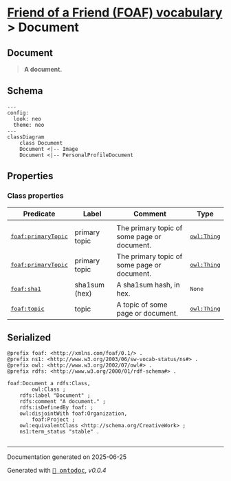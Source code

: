 # [Friend of a Friend (FOAF) vocabulary](../homepage.md) > Document
<a name="Document"></a>
## Document

> **A document.**


## Schema

```mermaid
---
config:
  look: neo
  theme: neo
---
classDiagram
    class Document
    Document <|-- Image
    Document <|-- PersonalProfileDocument
```

## Properties

### Class properties
| Predicate | Label | Comment | Type |
| -------------------------------- | -------------------------------- | ------------------------------------ | ---- |
| |
|<kbd>[foaf:primaryTopic](../property/primaryTopic.md)</kbd> | primary topic | The primary topic of some page or document. |<kbd>[owl:Thing](../<http://www.w3.org/2002/07/owl#Thing>)</kbd> | |
|<kbd>[foaf:primaryTopic](../property/primaryTopic.md)</kbd> | primary topic | The primary topic of some page or document. |<kbd>[owl:Thing](../<http://www.w3.org/2002/07/owl#Thing>)</kbd> | |
|<kbd>[foaf:sha1](../property/sha1.md)</kbd> | sha1sum (hex) | A sha1sum hash, in hex. |<kbd>None</kbd> | |
|<kbd>[foaf:topic](../property/topic.md)</kbd> | topic | A topic of some page or document. |<kbd>[owl:Thing](../<http://www.w3.org/2002/07/owl#Thing>)</kbd> |



## Serialized

```ttl
@prefix foaf: <http://xmlns.com/foaf/0.1/> .
@prefix ns1: <http://www.w3.org/2003/06/sw-vocab-status/ns#> .
@prefix owl: <http://www.w3.org/2002/07/owl#> .
@prefix rdfs: <http://www.w3.org/2000/01/rdf-schema#> .

foaf:Document a rdfs:Class,
        owl:Class ;
    rdfs:label "Document" ;
    rdfs:comment "A document." ;
    rdfs:isDefinedBy foaf: ;
    owl:disjointWith foaf:Organization,
        foaf:Project ;
    owl:equivalentClass <http://schema.org/CreativeWork> ;
    ns1:term_status "stable" .


```

---

Documentation generated on 2025-06-25

Generated with <kbd>[📑 ontodoc](https://github.com/StephaneBranly/ontodoc)</kbd>, *v0.0.4*
